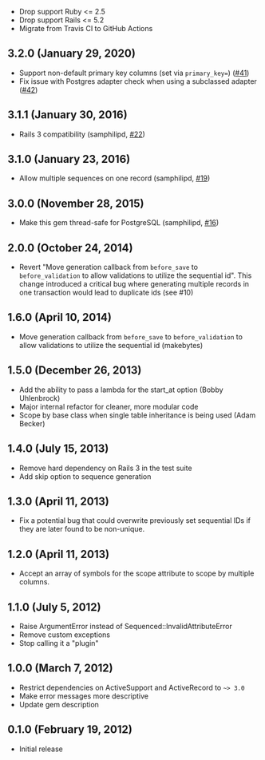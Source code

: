 * Drop support Ruby <= 2.5
* Drop support Rails <= 5.2
* Migrate from Travis CI to GitHub Actions

3.2.0 (January 29, 2020)
------------------------

* Support non-default primary key columns (set via `primary_key=`) ([#41](https://github.com/derrickreimer/sequenced/pull/41))
* Fix issue with Postgres adapter check when using a subclassed adapter ([#42](https://github.com/derrickreimer/sequenced/pull/42))

3.1.1 (January 30, 2016)
-------------------------

* Rails 3 compatibility
  (samphilipd, [#22](https://github.com/derrickreimer/sequenced/pull/22))

3.1.0 (January 23, 2016)
-------------------------

* Allow multiple sequences on one record
  (samphilipd, [#19](https://github.com/derrickreimer/sequenced/pull/19))

3.0.0 (November 28, 2015)
-------------------------

* Make this gem thread-safe for PostgreSQL
  (samphilipd, [#16](https://github.com/derrickreimer/sequenced/pull/16))

2.0.0 (October 24, 2014)
------------------------

* Revert "Move generation callback from `before_save` to `before_validation` to
  allow validations to utilize the sequential id". This change introduced a
  critical bug where generating multiple records in one transaction would lead
  to duplicate ids (see #10)

1.6.0 (April 10, 2014)
----------------------

* Move generation callback from `before_save` to `before_validation` to
  allow validations to utilize the sequential id (makebytes)

1.5.0 (December 26, 2013)
-------------------------

* Add the ability to pass a lambda for the start_at option (Bobby Uhlenbrock)
* Major internal refactor for cleaner, more modular code
* Scope by base class when single table inheritance is being used (Adam Becker)

1.4.0 (July 15, 2013)
---------------------

* Remove hard dependency on Rails 3 in the test suite
* Add skip option to sequence generation

1.3.0 (April 11, 2013)
----------------------

* Fix a potential bug that could overwrite previously set sequential IDs if
  they are later found to be non-unique.

1.2.0 (April 11, 2013)
----------------------

* Accept an array of symbols for the scope attribute to scope by multiple
  columns.

1.1.0 (July 5, 2012)
--------------------

* Raise ArgumentError instead of Sequenced::InvalidAttributeError
* Remove custom exceptions
* Stop calling it a "plugin"

1.0.0 (March 7, 2012)
---------------------

* Restrict dependencies on ActiveSupport and ActiveRecord to `~> 3.0`
* Make error messages more descriptive
* Update gem description


0.1.0 (February 19, 2012)
-------------------------

* Initial release
